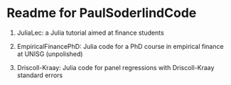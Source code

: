Readme for PaulSoderlindCode
============================

1. JuliaLec: a Julia tutorial aimed at finance students

2. EmpiricalFinancePhD: Julia code for a PhD course in empirical finance at UNISG (unpolished) 

3.  Driscoll-Kraay: Julia code for panel regressions with Driscoll-Kraay standard errors